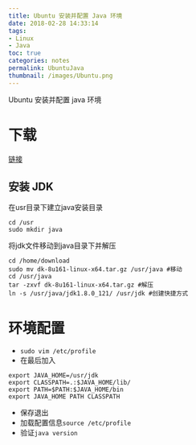 ```yaml
---
title: Ubuntu 安装并配置 Java 环境
date: 2018-02-28 14:33:14
tags:
- Linux
- Java
toc: true
categories: notes
permalink: UbuntuJava
thumbnail: /images/Ubuntu.png
---
```

Ubuntu 安装并配置 java 环境
<!--more-->
# 下载

[链接](http://www.oracle.com/technetwork/java/javase/downloads/jdk8-downloads-2133151.htm)

## 安装 JDK

在usr目录下建立java安装目录
```
cd /usr
sudo mkdir java
```
将jdk文件移动到java目录下并解压

```
cd /home/download
sudo mv dk-8u161-linux-x64.tar.gz /usr/java #移动
cd /usr/java
tar -zxvf dk-8u161-linux-x64.tar.gz #解压
ln -s /usr/java/jdk1.8.0_121/ /usr/jdk #创建快捷方式
```

# 环境配置
- `sudo vim /etc/profile`
- 在最后加入

```
export JAVA_HOME=/usr/jdk
export CLASSPATH=.:$JAVA_HOME/lib/
export PATH=$PATH:$JAVA_HOME/bin
export JAVA_HOME PATH CLASSPATH
```
- 保存退出
- 加载配置信息`source /etc/profile`
-  验证`java version`
